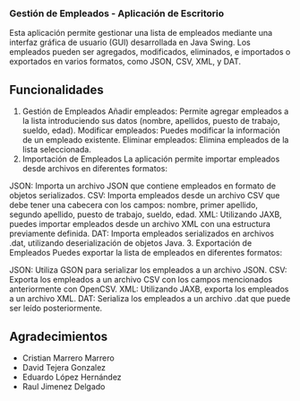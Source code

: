 ### Gestión de Empleados - Aplicación de Escritorio
Esta aplicación permite gestionar una lista de empleados mediante una interfaz gráfica de usuario (GUI) desarrollada en Java Swing.
Los empleados pueden ser agregados, modificados, eliminados, e importados o exportados en varios formatos, como JSON, CSV, XML, y DAT.

## Funcionalidades
1. Gestión de Empleados
Añadir empleados: Permite agregar empleados a la lista introduciendo sus datos (nombre, apellidos, puesto de trabajo, sueldo, edad).
Modificar empleados: Puedes modificar la información de un empleado existente.
Eliminar empleados: Elimina empleados de la lista seleccionada.
2. Importación de Empleados
La aplicación permite importar empleados desde archivos en diferentes formatos:

JSON: Importa un archivo JSON que contiene empleados en formato de objetos serializados.
CSV: Importa empleados desde un archivo CSV que debe tener una cabecera con los campos: nombre, primer apellido, segundo apellido, puesto de trabajo, sueldo, edad.
XML: Utilizando JAXB, puedes importar empleados desde un archivo XML con una estructura previamente definida.
DAT: Importa empleados serializados en archivos .dat, utilizando deserialización de objetos Java.
3. Exportación de Empleados
Puedes exportar la lista de empleados en diferentes formatos:

JSON: Utiliza GSON para serializar los empleados a un archivo JSON.
CSV: Exporta los empleados a un archivo CSV con los campos mencionados anteriormente con OpenCSV.
XML: Utilizando JAXB, exporta los empleados a un archivo XML.
DAT: Serializa los empleados a un archivo .dat que puede ser leído posteriormente.

## Agradecimientos
* Cristian Marrero Marrero
* David Tejera Gonzalez
* Eduardo López Hernández
* Raul Jimenez Delgado
